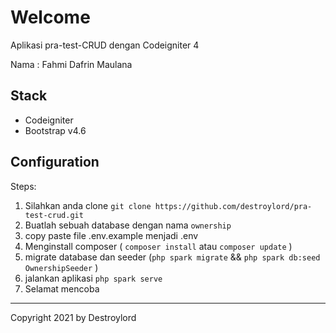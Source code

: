 # Welcome

Aplikasi pra-test-CRUD dengan Codeigniter 4

Nama : Fahmi Dafrin Maulana

## Stack

- Codeigniter
- Bootstrap v4.6

## Configuration

Steps: 

1. Silahkan anda clone `git clone https://github.com/destroylord/pra-test-crud.git`
2. Buatlah sebuah database dengan nama `ownership`
3. copy paste file .env.example menjadi .env
4. Menginstall composer ( `composer install` atau `composer update` )
5. migrate database dan seeder (`php spark migrate` && `php spark db:seed OwnershipSeeder` )
6. jalankan aplikasi `php spark serve`
7. Selamat mencoba

------

Copyright 2021 by Destroylord
